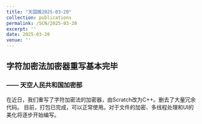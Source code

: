 ```yaml
---
title: "天国报2025-03-20"
collection: publications
permalink: /SCN/2025-03-20
excerpt: ''
date: 2025-03-20
venue: ''
---
```


## 字符加密法加密器重写基本完毕
### —— 天空人民共和国加密部
在近日，我们重写了字符加密法的加密器，由Scratch改为C++。删去了大量冗余代码。
目前，打包已完成，可以正常使用。对于文件的加密、多线程处理和UI的美化将逐步开始编写。
